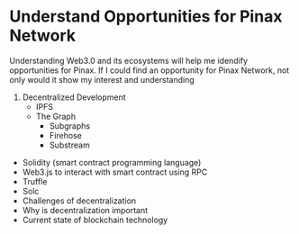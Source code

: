 # Understand Opportunities for Pinax Network

Understanding Web3.0 and its ecosystems will help me idendify opportunities for Pinax. If I could find an opportunity for Pinax Network, not only would it show my interest and understanding

1. Decentralized Development
   - IPFS
   - The Graph
      - Subgraphs
      - Firehose
      - Substream
  - Solidity (smart contract programming language)
  - Web3.js to interact with smart contract using RPC
  - Truffle
  - Solc
  - Challenges of decentralization
  - Why is decentralization important
  - Current state of blockchain technology
